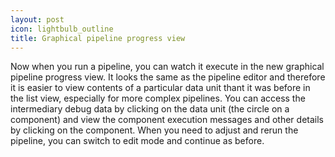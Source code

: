 ```yaml
---
layout: post
icon: lightbulb_outline
title: Graphical pipeline progress view
---
```


Now when you run a pipeline, you can watch it execute in the new graphical pipeline progress view.
It looks the same as the pipeline editor and therefore it is easier to view contents of a particular data unit thant it was before in the list view, especially for more complex pipelines.
You can access the intermediary debug data by clicking on the data unit (the circle on a component) and view the component execution messages and other details by clicking on the component.
When you need to adjust and rerun the pipeline, you can switch to edit mode and continue as before.